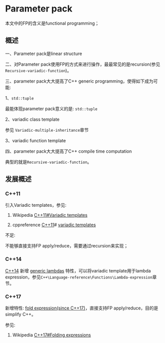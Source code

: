 # Parameter pack

本文中的FP的含义是functional programming；

## 概述

一、Parameter pack是linear structure

二、对Parameter pack使用FP的方式来进行操作，最最常见的是recursion(参见`Recursive-variadic-function`)。

三、parameter pack大大提高了C++ generic programming，使得如下成为可能: 

1、`std::tuple`

最能体现parameter pack意义的是: `std::tuple`

2、variadic class template

参见 `Variadic-multiple-inheritance`章节

3、variadic function template

四、parameter pack大大提高了C++ compile time computation

典型的就是`Recursive-variadic-function`。

## 发展概述

### C++11

引入Variadic templates，参见: 

1) Wikipedia [C++11#Variadic templates](https://infogalactic.com/info/C%2B%2B11#Variadic_templates) 

2) cppreference [C++11](https://en.cppreference.com/w/cpp/11)# [variadic templates](https://en.cppreference.com/w/cpp/language/parameter_pack)

不足: 

不能够直接支持FP apply/reduce，需要通过recursion来实现；

### C++14

[C++14](https://en.cppreference.com/w/cpp/14) 新增 [generic lambdas](https://en.cppreference.com/w/cpp/language/lambda) 特性，可以将variadic template用于lambda expression，参见`C++\Language-reference\Functions\Lambda-expression`章节。

### C++17

新增特性: [fold expression(since C++17)](https://en.cppreference.com/w/cpp/language/fold)，直接支持FP apply/reduce，目的是simplify C++。 

参见:

1) Wikipedia [C++17#Folding expressions](https://infogalactic.com/info/C%2B%2B17)


